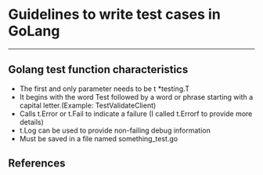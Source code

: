 # Guidelines to write test cases in GoLang #

- - - - 

## Golang test function characteristics ##
* The first and only parameter needs to be t *testing.T
* It begins with the word Test followed by a word or phrase starting with a capital letter.(Example: TestValidateClient)
* Calls t.Error or t.Fail to indicate a failure (I called t.Errorf to provide more details)
* t.Log can be used to provide non-failing debug information
* Must be saved in a file named something_test.go

## References ##
